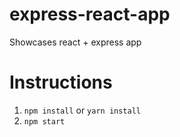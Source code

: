 # express-react-app
Showcases react + express app

# Instructions
1. `npm install` or `yarn install`
2. `npm start`
